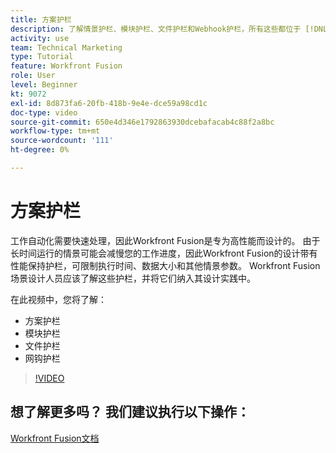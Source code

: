```yaml
---
title: 方案护栏
description: 了解情景护栏、模块护栏、文件护栏和Webhook护栏，所有这些都位于 [!DNL Adobe Workfront Fusion].
activity: use
team: Technical Marketing
type: Tutorial
feature: Workfront Fusion
role: User
level: Beginner
kt: 9072
exl-id: 8d873fa6-20fb-418b-9e4e-dce59a98cd1c
doc-type: video
source-git-commit: 650e4d346e1792863930dcebafacab4c88f2a8bc
workflow-type: tm+mt
source-wordcount: '111'
ht-degree: 0%

---
```


# 方案护栏

工作自动化需要快速处理，因此Workfront Fusion是专为高性能而设计的。 由于长时间运行的情景可能会减慢您的工作进度，因此Workfront Fusion的设计带有性能保持护栏，可限制执行时间、数据大小和其他情景参数。 Workfront Fusion场景设计人员应该了解这些护栏，并将它们纳入其设计实践中。

在此视频中，您将了解：

* 方案护栏
* 模块护栏
* 文件护栏
* 网钩护栏

>[!VIDEO](https://video.tv.adobe.com/v/335314/?quality=12&learn=on)

## 想了解更多吗？ 我们建议执行以下操作：

[Workfront Fusion文档](https://experienceleague.adobe.com/docs/workfront/using/adobe-workfront-fusion/workfront-fusion-2.html?lang=en)
